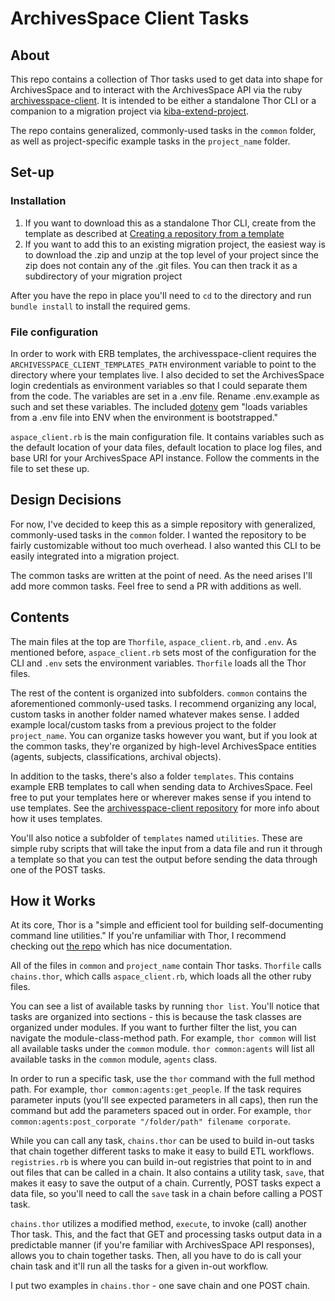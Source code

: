 ArchivesSpace Client Tasks
==========================

About
-----

This repo contains a collection of Thor tasks used to get data into shape for ArchivesSpace and to interact with the ArchivesSpace API via the ruby [archivesspace-client](https://github.com/lyrasis/archivesspace-client). It is intended to be either a standalone Thor CLI or a companion to a migration project via [kiba-extend-project](https://github.com/lyrasis/kiba-extend-project).

The repo contains generalized, commonly-used tasks in the `common` folder, as well as project-specific example tasks in the `project_name` folder.

Set-up
------------

### Installation

1. If you want to download this as a standalone Thor CLI, create from the template as described at [Creating a repository from a template](https://docs.github.com/en/repositories/creating-and-managing-repositories/creating-a-repository-from-a-template)
2. If you want to add this to an existing migration project, the easiest way is to download the .zip and unzip at the top level of your project since the zip does not contain any of the .git files. You can then track it as a subdirectory of your migration project

After you have the repo in place you'll need to `cd` to the directory and run `bundle install` to install the required gems.

### File configuration

In order to work with ERB templates, the archivesspace-client requires the `ARCHIVESSPACE_CLIENT_TEMPLATES_PATH` environment variable to point to the directory where your templates live. I also decided to set the ArchivesSpace login credentials as environment variables so that I could separate them from the code. The variables are set in a .env file. Rename .env.example as such and set these variables. The included [dotenv](https://github.com/bkeepers/dotenv) gem "loads variables from a .env file into ENV when the environment is bootstrapped."

`aspace_client.rb` is the main configuration file. It contains variables such as the default location of your data files, default location to place log files, and base URI for your ArchivesSpace API instance. Follow the comments in the file to set these up.

Design Decisions
----------------

For now, I've decided to keep this as a simple repository with generalized, commonly-used tasks in the `common` folder. I wanted the repository to be fairly customizable without too much overhead. I also wanted this CLI to be easily integrated into a migration project.

The common tasks are written at the point of need. As the need arises I'll add more common tasks. Feel free to send a PR with additions as well.

Contents
--------

The main files at the top are `Thorfile`, `aspace_client.rb`, and `.env`. As mentioned before, `aspace_client.rb` sets most of the configuration for the CLI and `.env` sets the environment variables. `Thorfile` loads all the Thor files.

The rest of the content is organized into subfolders. `common` contains the aforementioned commonly-used tasks. I recommend organizing any local, custom tasks in another folder named whatever makes sense. I added example local/custom tasks from a previous project to the folder `project_name`. You can organize tasks however you want, but if you look at the common tasks, they're organized by high-level ArchivesSpace entities (agents, subjects, classifications, archival objects).

In addition to the tasks, there's also a folder `templates`. This contains example ERB templates to call when sending data to ArchivesSpace. Feel free to put your templates here or wherever makes sense if you intend to use templates. See the [archivesspace-client repository](https://github.com/lyrasis/archivesspace-client#templates) for more info about how it uses templates.

You'll also notice a subfolder of `templates` named `utilities`. These are simple ruby scripts that will take the input from a data file and run it through a template so that you can test the output before sending the data through one of the POST tasks.

How it Works
-------------

At its core, Thor is a "simple and efficient tool for building self-documenting command line utilities." If you're unfamiliar with Thor, I recommend checking out [the repo](https://github.com/rails/thor) which has nice documentation.

All of the files in `common` and `project_name` contain Thor tasks. `Thorfile` calls `chains.thor`, which calls `aspace_client.rb`, which loads all the other ruby files.

You can see a list of available tasks by running `thor list`. You'll notice that tasks are organized into sections - this is because the task classes are organized under modules. If you want to further filter the list, you can navigate the module-class-method path. For example, `thor common` will list all available tasks under the `common` module. `thor common:agents` will list all available tasks in the `common` module, `agents` class. 

In order to run a specific task, use the `thor` command with the full method path. For example, `thor common:agents:get_people`. If the task requires parameter inputs (you'll see expected parameters in all caps), then run the command but add the parameters spaced out in order. For example, `thor common:agents:post_corporate "/folder/path" filename corporate`.

While you can call any task, `chains.thor` can be used to build in-out tasks that chain together different tasks to make it easy to build ETL workflows. `registries.rb` is where you can build in-out registries that point to in and out files that can be called in a chain. It also contains a utility task, `save`, that makes it easy to save the output of a chain. Currently, POST tasks expect a data file, so you'll need to call the `save` task in a chain before calling a POST task.

`chains.thor` utilizes a modified method, `execute`, to invoke (call) another Thor task. This, and the fact that GET and processing tasks output data in a predictable manner (if you're familiar with ArchivesSpace API responses), allows you to chain together tasks. Then, all you have to do is call your chain task and it'll run all the tasks for a given in-out workflow.

I put two examples in `chains.thor` - one save chain and one POST chain.